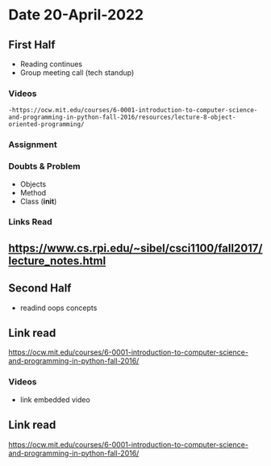 # Date 20-April-2022

## First Half

- Reading continues 
- Group meeting call (tech standup)

### Videos

    -https://ocw.mit.edu/courses/6-0001-introduction-to-computer-science-and-programming-in-python-fall-2016/resources/lecture-8-object-oriented-programming/

### Assignment



### Doubts & Problem

 - Objects
 - Method
 - Class (__init__)

### Links Read
https://www.cs.rpi.edu/~sibel/csci1100/fall2017/lecture_notes.html
- 

## Second Half
 - readind oops concepts
## Link read
https://ocw.mit.edu/courses/6-0001-introduction-to-computer-science-and-programming-in-python-fall-2016/

### Videos

- link embedded video

## Link read
https://ocw.mit.edu/courses/6-0001-introduction-to-computer-science-and-programming-in-python-fall-2016/


